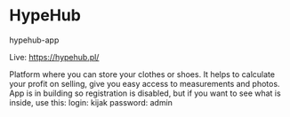 # HypeHub
hypehub-app

Live: https://hypehub.pl/

Platform where you can store your clothes or shoes. It helps to calculate your profit on selling, give you easy access to measurements and photos. 
App is in building so registration is disabled, but if you want to see what is inside, use this:
login: kijak
password: admin
